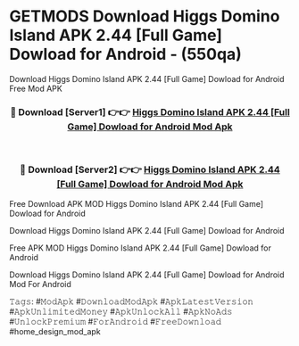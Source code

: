 # GETMODS Download Higgs Domino Island APK 2.44 [Full Game] Dowload for Android - (550qa)
Download Higgs Domino Island APK 2.44 [Full Game] Dowload for Android Free Mod APK

<div align="center">
<h3>🔴 Download [Server1] 👉👉 <a href="https://apk-comot.site?title=Higgs_Domino_Island_APK_2.44_[Full_Game]_Dowload_for_Android">Higgs Domino Island APK 2.44 [Full Game] Dowload for Android Mod Apk</a></h3><br>

<h3>🔴 Download [Server2] 👉👉 <a href="https://apk-comot.site?title=Higgs_Domino_Island_APK_2.44_[Full_Game]_Dowload_for_Android">Higgs Domino Island APK 2.44 [Full Game] Dowload for Android Mod Apk</a></h3>
</div>


Free Download APK MOD Higgs Domino Island APK 2.44 [Full Game] Dowload for Android

Download Higgs Domino Island APK 2.44 [Full Game] Dowload for Android 

Free APK MOD Higgs Domino Island APK 2.44 [Full Game] Dowload for Android 

Download Higgs Domino Island APK 2.44 [Full Game] Dowload for Android Mod For Android

𝚃𝚊𝚐𝚜: #𝙼𝚘𝚍𝙰𝚙𝚔 #𝙳𝚘𝚠𝚗𝚕𝚘𝚊𝚍𝙼𝚘𝚍𝙰𝚙𝚔 #𝙰𝚙𝚔𝙻𝚊𝚝𝚎𝚜𝚝𝚅𝚎𝚛𝚜𝚒𝚘𝚗 #𝙰𝚙𝚔𝚄𝚗𝚕𝚒𝚖𝚒𝚝𝚎𝚍𝙼𝚘𝚗𝚎𝚢 #𝙰𝚙𝚔𝚄𝚗𝚕𝚘𝚌𝚔𝙰𝚕𝚕 #𝙰𝚙𝚔𝙽𝚘𝙰𝚍𝚜 #𝚄𝚗𝚕𝚘𝚌𝚔𝙿𝚛𝚎𝚖𝚒𝚞𝚖 #𝙵𝚘𝚛𝙰𝚗𝚍𝚛𝚘𝚒𝚍 #𝙵𝚛𝚎𝚎𝙳𝚘𝚠𝚗𝚕𝚘𝚊𝚍 #home_design_mod_apk